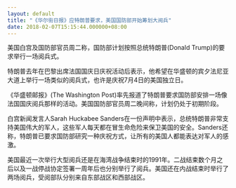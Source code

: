 ```yaml
---
layout: default
title: "《华尔街日报》应特朗普要求，美国国防部开始筹划大阅兵"
date: 2018-02-07T15:15:44.000000+08:00
---
```


美国白宫及国防部官员周二称，国防部计划按照总统特朗普(Donald Trump)的要求举行一场阅兵式。

特朗普去年在巴黎出席法国国庆日庆祝活动后表示，他希望在华盛顿的宾夕法尼亚大道上举行一场类似的阅兵式，也许是庆祝7月4日的美国独立日。

《华盛顿邮报》(The Washington Post)率先报道了特朗普要求国防部安排一场像法国国庆阅兵那样的活动。美国国防部官员周二晚间称，计划仍处于初期阶段。

白宫新闻发言人Sarah Huckabee Sanders在一份声明中表示，总统特朗普非常支持美国伟大的军人，这些军人每天都在冒生命危险来保卫美国的安全。Sanders还称，特朗普已要求国防部研究一种庆祝方式，让所有的美国人都能表达对军人的感激。

美国最近一次举行大型阅兵还是在海湾战争结束时的1991年。二战结束数个月之后以及一战停战协定签署一周年后也分别举行了阅兵。美国还在内战结束时举行了两场阅兵，受阅部队分别来自东部战区和西部战区。

